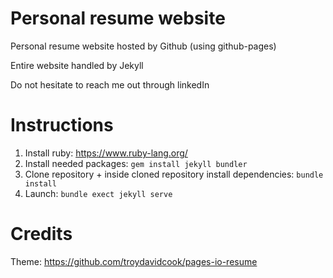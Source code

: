 # Personal resume website
Personal resume website hosted by Github (using github-pages)

Entire website handled by Jekyll

Do not hesitate to reach me out through linkedIn

# Instructions
1. Install ruby: https://www.ruby-lang.org/
2. Install needed packages: ```gem install jekyll bundler```
4. Clone repository + inside cloned repository install dependencies: ```bundle install```
3. Launch: ```bundle exect jekyll serve```

# Credits
Theme: https://github.com/troydavidcook/pages-io-resume
